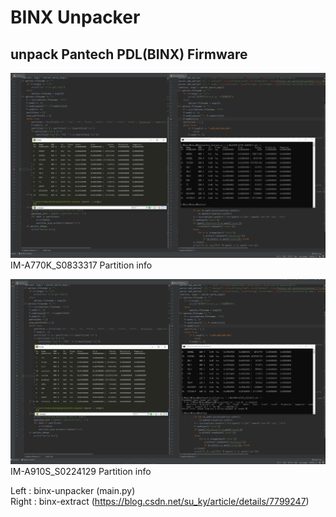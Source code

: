 # BINX Unpacker

## unpack Pantech PDL(BINX) Firmware
![A770K](/image/BINX_20191001_A770K.PNG)
IM-A770K_S0833317 Partition info

![A910S](/image/binx_20191001_A910S.PNG)
IM-A910S_S0224129 Partition info

Left : binx-unpacker (main.py)  
Right : binx-extract (https://blog.csdn.net/su_ky/article/details/7799247)
